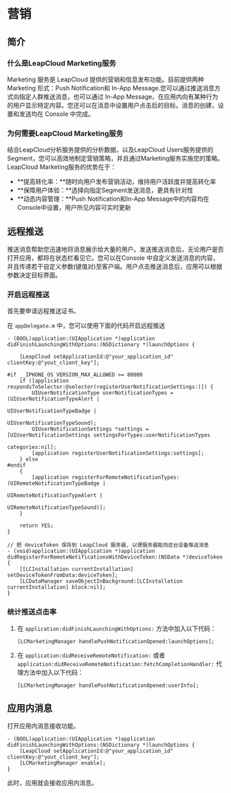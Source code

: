 # 营销

## 简介

### 什么是LeapCloud Marketing服务

Marketing 服务是 LeapCloud 提供的营销和信息发布功能。目前提供两种 Marketing 形式：Push Notification和 In-App Message.您可以通过推送消息方式向指定人群推送消息，也可以通过 In-App Message，在应用内向有某种行为的用户显示特定内容。您还可以在消息中设置用户点击后的目标。消息的创建，设置和发送均在 Console 中完成。

### 为何需要LeapCloud Marketing服务

结合LeapCloud分析服务提供的分析数据，以及LeapCloud Users服务提供的Segment，您可以高效地制定营销策略，并且通过Marketing服务实施您的策略。LeapCloud Marketing服务的优势在于：


* **提高转化率：**随时向用户发布营销活动，维持用户活跃度并提高转化率
* **保障用户体验：**选择向指定Segment发送消息，更具有针对性
* **动态内容管理：**Push Notification和In-App Message中的内容均在Console中设置，用户所见内容可实时更新

## 远程推送

推送消息帮助您迅速地将消息展示给大量的用户。发送推送消息后，无论用户是否打开应用，都将在状态栏看见它。您可以在Console 中自定义发送消息的内容，并且传递若干自定义参数(键值对)至客户端。用户点击推送消息后，应用可以根据参数决定目标界面。

### 开启远程推送

首先要申请远程推送证书。

在 `appDelegate.m` 中，您可以使用下面的代码开启远程推送

```
- (BOOL)application:(UIApplication *)application didFinishLaunchingWithOptions:(NSDictionary *)launchOptions {

    [LeapCloud setApplicationId:@"your_application_id" clientKey:@"yout_client_key"];
    
#if __IPHONE_OS_VERSION_MAX_ALLOWED >= 80000
    if ([application respondsToSelector:@selector(registerUserNotificationSettings:)]) {
        UIUserNotificationType userNotificationTypes = (UIUserNotificationTypeAlert |
                                                        UIUserNotificationTypeBadge |
                                                        UIUserNotificationTypeSound);
        UIUserNotificationSettings *settings = [UIUserNotificationSettings settingsForTypes:userNotificationTypes
                                                                                 categories:nil];
        [application registerUserNotificationSettings:settings];
    } else
#endif
    {
        [application registerForRemoteNotificationTypes:(UIRemoteNotificationTypeBadge |
                                                         UIRemoteNotificationTypeAlert |
                                                         UIRemoteNotificationTypeSound)];
    }
    
    return YES;
}

// 把 deviceToken 保存到 LeapCloud 服务器, 以便服务器能向这台设备推送消息
- (void)application:(UIApplication *)application didRegisterForRemoteNotificationsWithDeviceToken:(NSData *)deviceToken {
    [[LCInstallation currentInstallation] setDeviceTokenFromData:deviceToken];
    [LCDataManager saveObjectInBackground:[LCInstallation currentInstallation] block:nil];
}
```

### 统计推送点击率

1. 在 `application:didFinishLaunchingWithOptions:` 方法中加入以下代码：

	```
	[LCMarketingManager handlePushNotificationOpened:launchOptions];
	```

2. 在 `application:didReceiveRemoteNotification:` 或者 `application:didReceiveRemoteNotification:fetchCompletionHandler:` 代理方法中加入以下代码：

	```
	[LCMarketingManager handlePushNotificationOpened:userInfo];
	```

## 应用内消息

打开应用内消息接收功能。

```
- (BOOL)application:(UIApplication *)application didFinishLaunchingWithOptions:(NSDictionary *)launchOptions {
	[LeapCloud setApplicationId:@"your_application_id" clientKey:@"yout_client_key"];
	[LCMarketingManager enable];
}
```

此时，应用就会接收应用内消息。